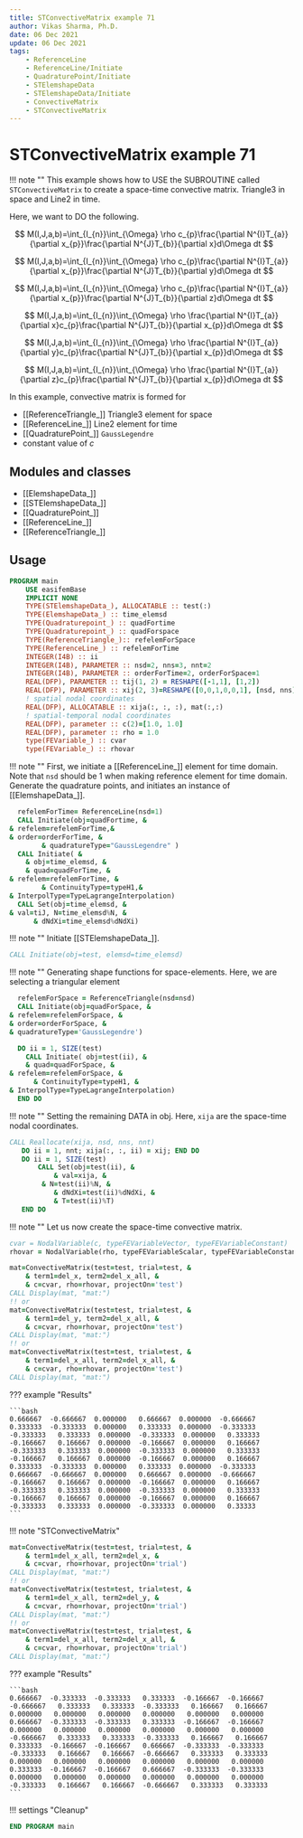 ```yaml
---
title: STConvectiveMatrix example 71
author: Vikas Sharma, Ph.D.
date: 06 Dec 2021
update: 06 Dec 2021 
tags:
    - ReferenceLine
    - ReferenceLine/Initiate
    - QuadraturePoint/Initiate
    - STElemshapeData
    - STElemshapeData/Initiate
    - ConvectiveMatrix
    - STConvectiveMatrix
---
```


# STConvectiveMatrix example 71

!!! note ""
This example shows how to USE the SUBROUTINE called `STConvectiveMatrix` to create a space-time convective matrix. Triangle3 in space and Line2 in time.

Here, we want to DO the following.

$$
M(I,J,a,b)=\int_{I_{n}}\int_{\Omega} \rho c_{p}\frac{\partial N^{I}T_{a}}
{\partial x_{p}}\frac{\partial N^{J}T_{b}}{\partial x}d\Omega dt
$$

$$
M(I,J,a,b)=\int_{I_{n}}\int_{\Omega} \rho c_{p}\frac{\partial N^{I}T_{a}}
{\partial x_{p}}\frac{\partial N^{J}T_{b}}{\partial y}d\Omega dt
$$

$$
M(I,J,a,b)=\int_{I_{n}}\int_{\Omega} \rho c_{p}\frac{\partial N^{I}T_{a}}
{\partial x_{p}}\frac{\partial N^{J}T_{b}}{\partial z}d\Omega dt
$$

$$
M(I,J,a,b)=\int_{I_{n}}\int_{\Omega} \rho \frac{\partial N^{I}T_{a}}
{\partial x}c_{p}\frac{\partial N^{J}T_{b}}{\partial x_{p}}d\Omega dt
$$

$$
M(I,J,a,b)=\int_{I_{n}}\int_{\Omega} \rho \frac{\partial N^{I}T_{a}}
{\partial y}c_{p}\frac{\partial N^{J}T_{b}}{\partial x_{p}}d\Omega dt
$$

$$
M(I,J,a,b)=\int_{I_{n}}\int_{\Omega} \rho \frac{\partial N^{I}T_{a}}
{\partial z}c_{p}\frac{\partial N^{J}T_{b}}{\partial x_{p}}d\Omega dt
$$

In this example, convective matrix is formed for

- [[ReferenceTriangle_]] Triangle3 element for space
- [[ReferenceLine_]] Line2 element for time
- [[QuadraturePoint_]] `GaussLegendre`
- constant value of $c$

## Modules and classes

- [[ElemshapeData_]]
- [[STElemshapeData_]]
- [[QuadraturePoint_]]
- [[ReferenceLine_]]
- [[ReferenceTriangle_]]

## Usage

```fortran
PROGRAM main
    USE easifemBase
    IMPLICIT NONE
    TYPE(STElemshapeData_), ALLOCATABLE :: test(:)
    TYPE(ElemshapeData_) :: time_elemsd
    TYPE(Quadraturepoint_) :: quadFortime
    TYPE(Quadraturepoint_) :: quadForspace
    TYPE(ReferenceTriangle_):: refelemForSpace
    TYPE(ReferenceLine_) :: refelemForTime
    INTEGER(I4B) :: ii
    INTEGER(I4B), PARAMETER :: nsd=2, nns=3, nnt=2
    INTEGER(I4B), PARAMETER :: orderForTime=2, orderForSpace=1
    REAL(DFP), PARAMETER :: tij(1, 2) = RESHAPE([-1,1], [1,2])
    REAL(DFP), PARAMETER :: xij(2, 3)=RESHAPE([0,0,1,0,0,1], [nsd, nns])
    ! spatial nodal coordinates
    REAL(DFP), ALLOCATABLE :: xija(:, :, :), mat(:,:)
    ! spatial-temporal nodal coordinates
    REAL(DFP), parameter :: c(2)=[1.0, 1.0]
    REAL(DFP), parameter :: rho = 1.0
    type(FEVariable_) :: cvar
    type(FEVariable_) :: rhovar
```

!!! note ""
First, we initiate a [[ReferenceLine_]] element for time domain. Note that `nsd` should be 1 when making reference element for time domain. Generate the quadrature points, and initiates an instance of [[ElemshapeData_]].

```fortran
  refelemForTime= ReferenceLine(nsd=1)
  CALL Initiate(obj=quadFortime, &
& refelem=refelemForTime,&
& order=orderForTime, &
    	& quadratureType="GaussLegendre" )
  CALL Initiate( &
  	& obj=time_elemsd, &
 	& quad=quadForTime, &
& refelem=refelemForTime, &
    	& ContinuityType=typeH1,&
& InterpolType=TypeLagrangeInterpolation)
  CALL Set(obj=time_elemsd, &
& val=tiJ, N=time_elemsd%N, &
      & dNdXi=time_elemsd%dNdXi)
```

!!! note ""
Initiate [[STElemshapeData_]].

```fortran
CALL Initiate(obj=test, elemsd=time_elemsd)
```

!!! note ""
Generating shape functions for space-elements. Here, we are selecting a triangular element

```fortran
  refelemForSpace = ReferenceTriangle(nsd=nsd)
  CALL Initiate(obj=quadForSpace, &
& refelem=refelemForSpace, &
& order=orderForSpace, &
& quadratureType='GaussLegendre')
```

```fortran
  DO ii = 1, SIZE(test)
    CALL Initiate( obj=test(ii), &
 	& quad=quadForSpace, &
& refelem=refelemForSpace, &
      & ContinuityType=typeH1, &
& InterpolType=TypeLagrangeInterpolation)
  END DO
```

!!! note ""
Setting the remaining DATA in obj. Here, `xija` are the space-time nodal coordinates.

```fortran
CALL Reallocate(xija, nsd, nns, nnt)
   DO ii = 1, nnt; xija(:, :, ii) = xij; END DO
   DO ii = 1, SIZE(test)
       CALL Set(obj=test(ii), &
           & val=xija, &
		& N=test(ii)%N, &
           & dNdXi=test(ii)%dNdXi, &
           & T=test(ii)%T)
   END DO
```

!!! note ""
Let us now create the space-time convective matrix.

```fortran
cvar = NodalVariable(c, typeFEVariableVector, typeFEVariableConstant)
rhovar = NodalVariable(rho, typeFEVariableScalar, typeFEVariableConstant)
```

```fortran
mat=ConvectiveMatrix(test=test, trial=test, &
    & term1=del_x, term2=del_x_all, &
    & c=cvar, rho=rhovar, projectOn='test')
CALL Display(mat, "mat:")
!! or
mat=ConvectiveMatrix(test=test, trial=test, &
    & term1=del_y, term2=del_x_all, &
    & c=cvar, rho=rhovar, projectOn='test')
CALL Display(mat, "mat:")
!! or
mat=ConvectiveMatrix(test=test, trial=test, &
    & term1=del_x_all, term2=del_x_all, &
    & c=cvar, rho=rhovar, projectOn='test')
CALL Display(mat, "mat:")
```

??? example "Results"

    ```bash
    0.666667  -0.666667  0.000000   0.666667  0.000000  -0.666667   0.333333  -0.333333  0.000000   0.333333  0.000000  -0.333333
    -0.333333   0.333333  0.000000  -0.333333  0.000000   0.333333  -0.166667   0.166667  0.000000  -0.166667  0.000000   0.166667
    -0.333333   0.333333  0.000000  -0.333333  0.000000   0.333333  -0.166667   0.166667  0.000000  -0.166667  0.000000   0.166667
    0.333333  -0.333333  0.000000   0.333333  0.000000  -0.333333   0.666667  -0.666667  0.000000   0.666667  0.000000  -0.666667
    -0.166667   0.166667  0.000000  -0.166667  0.000000   0.166667  -0.333333   0.333333  0.000000  -0.333333  0.000000   0.333333
    -0.166667   0.166667  0.000000  -0.166667  0.000000   0.166667  -0.333333   0.333333  0.000000  -0.333333  0.000000   0.33333    
    ```

!!! note "STConvectiveMatrix"

```fortran
mat=ConvectiveMatrix(test=test, trial=test, &
    & term1=del_x_all, term2=del_x, &
    & c=cvar, rho=rhovar, projectOn='trial')
CALL Display(mat, "mat:")
!! or
mat=ConvectiveMatrix(test=test, trial=test, &
    & term1=del_x_all, term2=del_y, &
    & c=cvar, rho=rhovar, projectOn='trial')
CALL Display(mat, "mat:")
!! or
mat=ConvectiveMatrix(test=test, trial=test, &
    & term1=del_x_all, term2=del_x_all, &
    & c=cvar, rho=rhovar, projectOn='trial')
CALL Display(mat, "mat:")
```

??? example "Results"

    ```bash
    0.666667  -0.333333  -0.333333   0.333333  -0.166667  -0.166667
    -0.666667   0.333333   0.333333  -0.333333   0.166667   0.166667
    0.000000   0.000000   0.000000   0.000000   0.000000   0.000000
    0.666667  -0.333333  -0.333333   0.333333  -0.166667  -0.166667
    0.000000   0.000000   0.000000   0.000000   0.000000   0.000000
    -0.666667   0.333333   0.333333  -0.333333   0.166667   0.166667
    0.333333  -0.166667  -0.166667   0.666667  -0.333333  -0.333333
    -0.333333   0.166667   0.166667  -0.666667   0.333333   0.333333
    0.000000   0.000000   0.000000   0.000000   0.000000   0.000000
    0.333333  -0.166667  -0.166667   0.666667  -0.333333  -0.333333
    0.000000   0.000000   0.000000   0.000000   0.000000   0.000000
    -0.333333   0.166667   0.166667  -0.666667   0.333333   0.333333
    ```

!!! settings "Cleanup"

```fortran
END PROGRAM main
```
